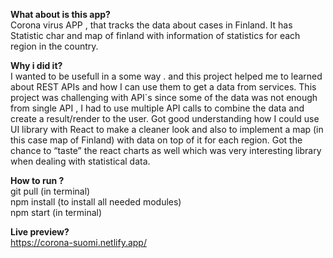 **What about is this app?**
<br />
Corona virus APP , that tracks the data about cases in Finland. It has Statistic char and map of finland with information of statistics for each region in the country. 
<br />

**Why i did it?**
<br />
I wanted to be usefull in a some way . and this project helped me to  learned about REST APIs and how I can use them to get a data from
services. This project was challenging with API`s since some of the data
was not enough from single API , I had to use multiple API calls to
combine the data and create a result/render to the user. Got good
understanding how I could use UI library with React to make a cleaner
look and also to implement a map (in this case map of Finland) with data
on top of it for each region. Got the chance to “taste” the react charts as
well which was very interesting library when dealing with statistical data. 
<br />

**How to run ?**
</br>
git pull  (in terminal)
</br>
npm install  (to install all needed modules)
</br>
npm start (in terminal)
</br>

**Live preview?**
<br />
https://corona-suomi.netlify.app/
<br />
